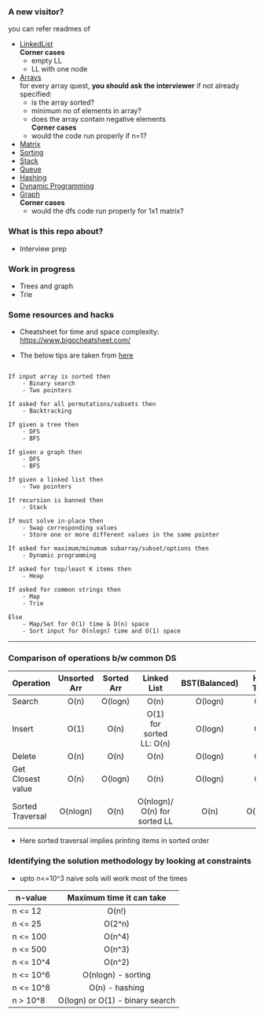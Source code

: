 ### A new visitor?
you can refer readmes of
- [LinkedList](LinkedList/)
    <br>
    **Corner cases**
    - empty LL
    - LL with one node 
- [Arrays](Arrays/)
    <br>
    for every array quest, **you should ask the interviewer** if not already specified:
    - is the array sorted?
    - minimum no of elements in array?
    - does the array contain negative elements <br>
    **Corner cases**
    - would the code run properly if n=1?
- [Matrix](Matrix/)
- [Sorting](Sorting/)
- [Stack](Stack/)
- [Queue](Queue/)
- [Hashing](Hashing/)
- [Dynamic Programming](DP_striver/)
- [Graph](Graph/) <br>
    **Corner cases**
    - would the dfs code run properly for 1x1 matrix?


### What is this repo about?
- Interview prep 

### Work in progress
- Trees and graph
- Trie

### Some resources and hacks 

- Cheatsheet for time and space complexity:
https://www.bigocheatsheet.com/


- The below tips are taken from [here](https://github.com/SeanPrashad/leetcode-patterns)

``` 

If input array is sorted then
    - Binary search
    - Two pointers

If asked for all permutations/subsets then
    - Backtracking

If given a tree then
    - DFS
    - BFS

If given a graph then
    - DFS
    - BFS

If given a linked list then
    - Two pointers

If recursion is banned then
    - Stack

If must solve in-place then
    - Swap corresponding values
    - Store one or more different values in the same pointer

If asked for maximum/minumum subarray/subset/options then
    - Dynamic programming

If asked for top/least K items then
    - Heap

If asked for common strings then
    - Map
    - Trie

Else
    - Map/Set for O(1) time & O(n) space
    - Sort input for O(nlogn) time and O(1) space

```

<hr>

### Comparison of operations b/w common DS

Operation | Unsorted Arr | Sorted Arr | Linked List | BST(Balanced) | Hash Table 
------- | :------: | :------: | :------:  | :------: | :------: |
Search | O(n) | O(logn) | O(n) | O(logn) |  O(1) |
Insert | O(1) | O(n) | O(1) <br> for sorted LL: O(n) | O(logn) | O(1) |
Delete | O(n) | O(n) | O(n) |  O(logn) | O(1) |
Get Closest value | O(n) | O(logn) | O(n) | O(logn) | O(1) |
Sorted Traversal | O(nlogn) | O(n) | O(nlogn)/ O(n) for sorted LL | O(n) | O(nlogn)

-  Here sorted traversal implies printing items in sorted order

### Identifying the solution methodology by looking at constraints 
- upto n<=10^3 naive sols will work most of the times

n-value | Maximum time it can take |
------- | :----------------: |
n <= 12 | O(n!)
n <= 25 | O(2^n)
n <= 100 | O(n^4)
n <= 500 | O(n^3)
n <= 10^4 | O(n^2)
n <= 10^6 | O(nlogn) - sorting 
n <= 10^8 | O(n) - hashing
n > 10^8 | O(logn) or O(1) - binary search


